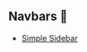 ## Navbars 🧭
* [Simple Sidebar](https://reenphygeorge.github.io/web-components/Navbars/simple_sidebar/)
